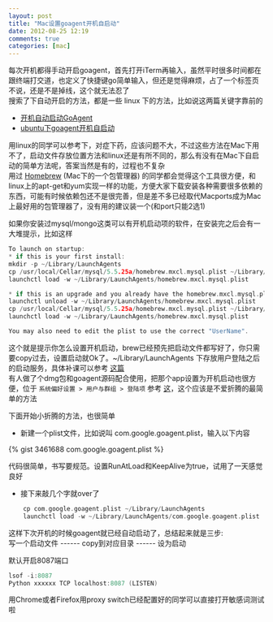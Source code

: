 ```yaml
---
layout: post
title: "Mac设置goagent开机自启动"
date: 2012-08-25 12:19
comments: true
categories: [mac]
---
```

每次开机都得手动开启goagent，首先打开iTerm再输入，虽然平时很多时间都在跟终端打交道，也定义了快捷键go简单输入，但还是觉得麻烦，占了一个标签页不说，还是不是掉线，这个就无法忍了      
搜索了下自动开启的方法，都是一些 linux 下的方法，比如说这两篇关键字靠前的

<!--more-->

- [开机自动启动GoAgent](http://keating.iteye.com/blog/1463521)
- [ubuntu下goagent开机自启动](http://adelzhang.blogspot.com/2011/10/ubuntugoagent.html)

用linux的同学可以参考下，对症下药，应该问题不大，不过这些方法在Mac下用不了，启动文件存放位置方法和linux还是有所不同的，那么有没有在Mac下自启动的简单方法呢，答案当然是有的，过程也不复杂                                     
用过 [Homebrew](http://mxcl.github.com/homebrew/) (Mac下的一个包管理器) 的同学都会觉得这个工具很方便，和linux上的apt-get和yum实现一样的功能，方便大家下载安装各种需要很多依赖的东西，可能有时候依赖包还不是很完善，但是差不多已经取代Macports成为Mac上最好用的包管理器了，没有用的建议装一个(和port只能2选1)

如果你安装过mysql/mongo这类可以有开机启动项的软件，在安装完之后会有一大堆提示，比如这样

```c
To launch on startup:
* if this is your first install:
mkdir -p ~/Library/LaunchAgents
cp /usr/local/Cellar/mysql/5.5.25a/homebrew.mxcl.mysql.plist ~/Library/LaunchAgents/
launchctl load -w ~/Library/LaunchAgents/homebrew.mxcl.mysql.plist

* if this is an upgrade and you already have the homebrew.mxcl.mysql.plist loaded:
launchctl unload -w ~/Library/LaunchAgents/homebrew.mxcl.mysql.plist
cp /usr/local/Cellar/mysql/5.5.25a/homebrew.mxcl.mysql.plist ~/Library/LaunchAgents/
launchctl load -w ~/Library/LaunchAgents/homebrew.mxcl.mysql.plist

You may also need to edit the plist to use the correct "UserName".
```

这个就是提示你怎么设置开机启动，brew已经预先把启动文件都写好了，你只需要copy过去，设置启动就Ok了。~/Library/LaunchAgents 下存放用户登陆之后的启动服务，具体补课可以参考 [这篇](http://kenwublog.com/mac-os-launchd-tuning)    
有人做了个dmg包和goagent源码配合使用，把那个app设置为开机启动也很方便，位于 `系统偏好设置 > 用户与群组 > 登陆项` 参考 [这](http://dharmasong.net/2011/11/449.html)，这个应该是不爱折腾的最简单的方法

下面开始小折腾的方法，也很简单

- 新建一个plist文件，比如说叫 com.google.goagent.plist，输入以下内容
 
{% gist 3461688 com.google.goagent.plist %}


代码很简单，书写要规范。设置RunAtLoad和KeepAlive为true，试用了一天感觉良好

- 接下来敲几个字就over了

``` c
	cp com.google.goagent.plist ~/Library/LaunchAgents
	launchctl load -w ~/Library/LaunchAgents/com.google.goagent.plist
```

这样下次开机的时候goagent就已经自动启动了，总结起来就是三步:   
写一个启动文件 ------ copy到对应目录 ------ 设为启动

默认开启8087端口

```c
lsof -i:8087
Python xxxxxx TCP localhost:8087 (LISTEN)
```
用Chrome或者Firefox用proxy switch已经配置好的同学可以直接打开敏感词测试啦